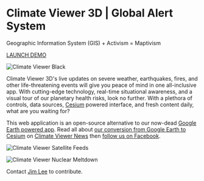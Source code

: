 # Climate Viewer 3D | Global Alert System
Geographic Information System (GIS) + Activism = Maptivism 

[LAUNCH DEMO](http://climateviewer.net/)

![Climate Viewer Black](http://climateviewer.net/img/CV3D-black.jpg)

Climate Viewer 3D's live updates on severe weather, earthquakes, fires, and other life-threatening events will give you peace of mind in one all-inclusive app. With cutting-edge technology, real-time situational awareness, and a visual tour of our planetary health risks, look no further.  With a plethora of controls, data sources, [Cesium](http://cesiumjs.org/) powered interface, and fresh content daily, what are you waiting for?

This web application is an open-source alternative to our now-dead [Google Earth powered app](http://climateviewer.com/3D/).  Read all about [our conversion from Google Earth to Cesium](http://climateviewer.com/2014/12/28/death-google-earth-climate-viewer-3d/) on [Climate Viewer News](http://climateviewer.com/) then [follow us on Facebook](https://www.facebook.com/climateviewers).


![Climate Viewer Satellite Feeds](http://climateviewer.net/img/CV3D-satellites.jpg)

![Climate Viewer Nuclear Meltdown](http://climateviewer.net/img/CV3D-meltdown.jpg)


Contact [Jim Lee](http://climateviewer.com/rezn8d/) to contribute.
